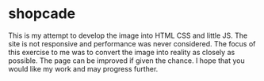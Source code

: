 # shopcade

This is my attempt to develop the image into HTML CSS and little JS. The site is not responsive and performance was never considered. The focus of this exercise to me was to convert the image into reality as closely as possible. The page can be improved if given the chance. I hope that you would like my work and may progress further.
